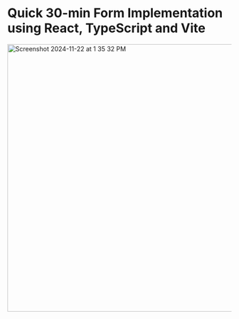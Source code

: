 # Quick 30-min Form Implementation using React, TypeScript and Vite

<img width="601" alt="Screenshot 2024-11-22 at 1 35 32 PM" src="https://github.com/user-attachments/assets/c7d665e8-cc4a-44fa-b512-0c86ded6a076">
